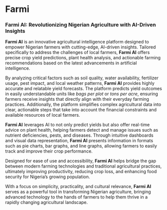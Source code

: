 # Farmi
### Farmi AI: Revolutionizing Nigerian Agriculture with AI-Driven Insights

**Farmi AI** is an innovative agricultural intelligence platform designed to empower Nigerian farmers with cutting-edge,
AI-driven insights. Tailored specifically to address the challenges of local farmers, **Farmi AI** offers precise crop
yield predictions, plant health analysis, and actionable farming recommendations based on the latest advancements
in artificial intelligence.

By analyzing critical factors such as soil quality, water availability, fertilizer usage, pest impact, and local
weather patterns, **Farmi AI** provides highly accurate and relatable yield forecasts. The platform predicts
yield outcomes in easily understandable units like *bags per plot* or *tons per acre*, ensuring farmers receive
insights that directly align with their everyday farming practices. Additionally, the platform simplifies
complex agricultural data into clear, actionable steps that take into account the financial constraints and
available resources of local farmers.

**Farmi AI** leverages AI to not only predict yields but also offer real-time advice on plant health, helping
farmers detect and manage issues such as nutrient deficiencies, pests, and diseases. Through intuitive dashboards and
visual data representation, **Farmi AI** presents information in formats such as pie charts, bar graphs, and
line graphs, allowing farmers to easily track and improve their crop performance.

Designed for ease of use and accessibility, **Farmi AI** helps bridge the gap between modern farming technologies
and traditional agricultural practices, ultimately improving productivity, reducing crop loss, and enhancing food
security for Nigeria’s growing population.

With a focus on simplicity, practicality, and cultural relevance, **Farmi AI** serves as a powerful tool in
transforming Nigerian agriculture, bringing advanced technology to the hands of farmers to help them thrive in
a rapidly changing agricultural landscape.

